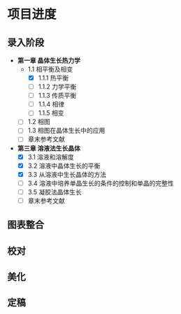 # 项目进度
## 录入阶段
- **第一章 晶体生长热力学**
  - 1.1 相平衡及相变
    - [x] 1.1.1 热平衡
    - [ ] 1.1.2 力学平衡
    - [ ] 1.1.3 传质平衡
    - [ ] 1.1.4 相律
    - [ ] 1.1.5 相变
  - [ ] 1.2 相图
  - [ ] 1.3 相图在晶体生长中的应用
  - [ ] 章末参考文献
- **第三章 溶液法生长晶体**
  - [x] 3.1 溶液和溶解度
  - [x] 3.2 溶液中晶体生长的平衡
  - [x] 3.3 从溶液中生长晶体的方法
  - [ ] 3.4 溶液中培养单晶生长的条件的控制和单晶的完整性
  - [ ] 3.5 凝胶法晶体生长
  - [ ] 章末参考文献
  
## 图表整合

## 校对

## 美化

## 定稿
